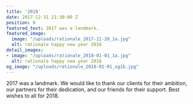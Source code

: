 ```yaml
---
title: '2018'
date: 2017-12-31 21:30:00 Z
position: 0
featured_text: 2017 was a landmark.
featured_image:
  image: "/uploads/rationale_2017-11-20_1a.jpg"
  alt: rationale happy new year 2018
detail_images:
- image: "/uploads/rationale_2018-01-01_1a.jpg"
  alt: rationale happy new year 2018
og_image: "/uploads/rationale_2018-01-01_og1b.jpg"
---
```


2017 was a landmark. We would like to thank our clients for their ambition, our partners for their dedication, and our friends for their support. Best wishes to all for 2018.